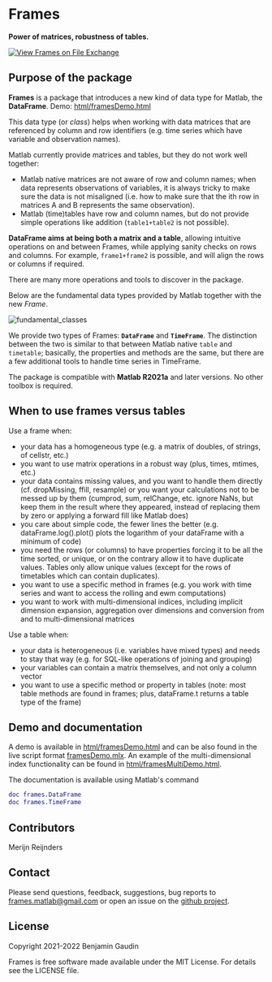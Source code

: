 # Frames

**Power of matrices, robustness of tables.**

[![View Frames on File Exchange](https://www.mathworks.com/matlabcentral/images/matlab-file-exchange.svg)](https://ch.mathworks.com/matlabcentral/fileexchange/95258-frames)

## Purpose of the package
**Frames** is a package that introduces a new kind of data type for Matlab, the **DataFrame**. Demo: [html/framesDemo.html](https://htmlpreview.github.io/?https://github.com/benjamingaudin/Frames/blob/main/html/framesDemo.html) 

This data type (or _class_) helps when working with data matrices that are referenced by column and row identifiers (e.g. time series which have variable and observation names).

Matlab currently provide matrices and tables, but they do not work well together:
   - Matlab native matrices are not aware of row and column names; when data represents observations of variables, it is always tricky to make sure the data is not misaligned (i.e. how to make sure that the ith row in matrices A and B represents the same observation).
   - Matlab (time)tables have row and column names, but do not provide simple operations like addition (`table1+table2` is not possible). 

**DataFrame aims at being both a matrix and a table**, allowing intuitive operations on and between Frames, while applying sanity checks on rows and columns.
For example, `frame1+frame2` is possible, and will align the rows or columns if required.

There are many more operations and tools to discover in the package. 

Below are the fundamental data types provided by Matlab together with the new _Frame_.

![fundamental_classes](https://user-images.githubusercontent.com/57812158/124361682-8ef69e00-dc30-11eb-8fa3-1b4e81f24140.png)

We provide two types of Frames: **`DataFrame`** and **`TimeFrame`**. 
The distinction between the two is similar to that between Matlab native `table` and `timetable`; basically, the properties and methods are the same, but there are a few additional tools to handle time series in TimeFrame.

The package is compatible with **Matlab R2021a** and later versions. No other toolbox is required.

## When to use frames versus tables
Use a frame when:
- your data has a homogeneous type (e.g. a matrix of doubles, of strings, of cellstr, etc.)
- you want to use matrix operations in a robust way (plus, times, mtimes, etc.)
- your data contains missing values, and you want to handle them directly (cf. dropMissing, ffill, resample) or you want your calculations not to be messed up by them (cumprod, sum, relChange, etc. ignore NaNs, but keep them in the result where they appeared, instead of replacing them by zero or applying a forward fill like Matlab does)
- you care about simple code, the fewer lines the better (e.g. dataFrame.log().plot() plots the logarithm of your dataFrame with a minimum of code)
- you need the rows (or columns) to have properties forcing it to be all the time sorted, or unique, or on the contrary allow it to have duplicate values. Tables only allow unique values (except for the rows of timetables which can contain duplicates).
- you want to use a specific method in frames (e.g. you work with time series and want to access the rolling and ewm computations)
- you want to work with multi-dimensional indices, including implicit dimension expansion, aggregation over dimensions and conversion from and to multi-dimensional matrices

Use a table when:
- your data is heterogeneous (i.e. variables have mixed types) and needs to stay that way (e.g. for SQL-like operations of joining and grouping)
- your variables can contain a matrix themselves, and not only a column vector
- you want to use a specific method or property in tables (note: most table methods are found in frames; plus, dataFrame.t returns a table type of the frame)


## Demo and documentation
A demo is available in [html/framesDemo.html](https://htmlpreview.github.io/?https://github.com/benjamingaudin/Frames/blob/main/html/framesDemo.html) and can be also found in the live script format [framesDemo.mlx](framesDemo.mlx).
An example of the multi-dimensional index functionality can be found in [html/framesMultiDemo.html](https://htmlpreview.github.io/?https://github.com/benjamingaudin/Frames/blob/main/html/framesMultiDemo.html).


The documentation is available using Matlab's command
```Matlab
doc frames.DataFrame
doc frames.TimeFrame
```

## Contributors
Merijn Reijnders

## Contact
Please send questions, feedback, suggestions, bug reports to <frames.matlab@gmail.com> or open an issue on the [github project](https://github.com/benjamingaudin/Frames/issues). 

## License
Copyright 2021-2022 Benjamin Gaudin

Frames is free software made available under the MIT License. For details see the LICENSE file.
